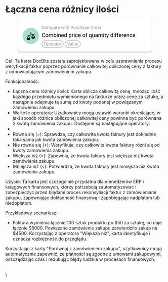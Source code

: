 # Łączna cena różnicy ilości

<figure><img src="../../../.gitbook/assets/Bildschirmfoto 2024-05-02 um 14.20.17.png" alt=""><figcaption></figcaption></figure>

Cel: Ta karta DocBits została zaprojektowana w celu usprawnienia procesu weryfikacji faktur poprzez porównanie całkowitej obliczonej ceny z faktury z odpowiadającym zamówieniem zakupu.

Funkcjonalność:

* Łączna cena różnicy ilości: Karta oblicza całkowitą cenę, mnożąc ilość każdego przedmiotu wymienionego na fakturze przez cenę za sztukę, a następnie odejmuje tę sumę od kwoty podanej w powiązanym zamówieniu zakupu.
* Wartość operatora: Użytkownicy mogą ustawić warunki określające, w jaki sposób różnica obliczonej całkowitej ceny powinna być porównana z kwotą zamówienia zakupu. Dostępne są następujące operatory:
*
* Równa się (=): Sprawdza, czy całkowita kwota faktury jest dokładnie taka sama jak kwota zamówienia zakupu.
* Nie równa się (≠): Weryfikuje, czy całkowita kwota faktury różni się od kwoty zamówienia zakupu.
* Większa niż (>): Zapewnia, że kwota faktury jest większa niż kwota zamówienia zakupu.
* Mniejsza niż (<): Potwierdza, że kwota faktury jest mniejsza niż kwota zamówienia zakupu.

Użycie: Ta karta jest szczególnie przydatna dla menedżerów ERP i księgowych finansowych, którzy potrzebują zautomatyzować i zabezpieczyć przed błędami proces rekonsyliacji faktur z zamówieniami zakupu, zapewniając dokładność finansową i zapobiegając nadpłatom lub niedopłatom.

Przykładowy scenariusz:

* Faktura wymienia łącznie 100 sztuk produktu po $50 za sztukę, co daje łącznie $5000. Powiązane zamówienie zakupu zatwierdziło zakup na $4500. Korzystając z operatora "Większa niż", karta identyfikuje i oznacza rozbieżność do przeglądu.

Korzystając z karty "Porównaj z zamówieniem zakupu", użytkownicy mogą automatycznie zapewnić, że płatności są zgodne z umowami zakupowymi, oszczędzając czas i redukując błędy ludzkie w procesach finansowych.

\
\
